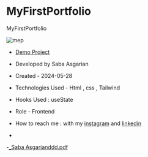 # MyFirstPortfolio


MyFirstPortfolio







![mep](https://github.com/SabaAsgarian/MyFirstPortfolio/assets/166124662/f4b9993d-b25c-4025-8286-9e987498ef23)









- [Demo Project](https://sabaasgarian.github.io/MyFirstPortfolio/)

- Developed by Saba Asgarian

- Created - 2024-05-28

- Technologies Used - Html , css , Tailwind

- Hooks Used : useState 

- Role - Frontend

- How to reach me : with my [instagram](https://www.instagram.com/saba_asgarian_web?igsh=M2Z2dTU3cHFmeW1o&utm_source=qr) and [linkedin](https://www.linkedin.com/in/saba-asgarian-69161088?utm_source=share&utm_campaign=share_via&utm_content=profile&utm_medium=ios_app) 
-
-[_Saba Asgarianddd.pdf](https://github.com/user-attachments/files/18799629/_Saba.Asgarianddd.pdf)
